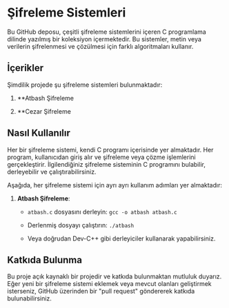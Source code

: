 # Şifreleme Sistemleri

Bu GitHub deposu, çeşitli şifreleme sistemlerini içeren C programlama dilinde yazılmış bir koleksiyon içermektedir. Bu sistemler, metin veya verilerin şifrelenmesi ve çözülmesi için farklı algoritmaları kullanır.

## İçerikler

Şimdilik projede şu şifreleme sistemleri bulunmaktadır:

1. **Atbash Şifreleme

2. **Cezar Şifreleme

## Nasıl Kullanılır

Her bir şifreleme sistemi, kendi C programı içerisinde yer almaktadır. Her program, kullanıcıdan giriş alır ve şifreleme veya çözme işlemlerini gerçekleştirir. İlgilendiğiniz şifreleme sisteminin C programını bulabilir, derleyebilir ve çalıştırabilirsiniz.

Aşağıda, her şifreleme sistemi için ayrı ayrı kullanım adımları yer almaktadır:

1. **Atbash Şifreleme**:

   - `atbash.c` dosyasını derleyin: `gcc -o atbash atbash.c`
   - Derlenmiş dosyayı çalıştırın: `./atbash`
   
   
   -  Veya doğrudan Dev-C++ gibi derleyiciler kullanarak yapabilirsiniz.


## Katkıda Bulunma

Bu proje açık kaynaklı bir projedir ve katkıda bulunmaktan mutluluk duyarız. Eğer yeni bir şifreleme sistemi eklemek veya mevcut olanları geliştirmek isterseniz, GitHub üzerinden bir "pull request" göndererek katkıda bulunabilirsiniz.



